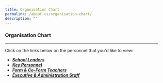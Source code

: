 ```yaml
---
title: Organisation Chart
permalink: /about-us/organisation-chart/
description: ""
---
```

### **Organisation Chart**
------------------------------------------------------------

Click on the links below on the personnel that you'd like to view:  
  

*   **_[School Leaders](https://drive.google.com/file/d/1iyde2IjseYL7-JR2YUFHs4i4yjh23kQo/view?usp=sharing)_**
*   **_[Key Personnel](https://drive.google.com/file/d/1slrJVT_Ur4QBUACWClQJj9TRJopxbHoy/view?usp=sharing)_**
*   **_[Form & Co-Form Teachers](https://drive.google.com/file/d/0B_M5kbKUVTeFOUtvakVIbm15M2M/view?usp=sharing)_**
* **_[Executive & Administration Staff](https://drive.google.com/file/d/16gzRQRlLLMUM80hCAnXzPV5MgoehIQ-B/view?usp=sharing)_**